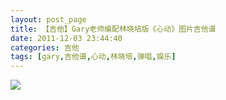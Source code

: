 ```yaml
---
layout: post_page
title: 【吉他】Gary老师编配林晓培版《心动》图片吉他谱
date: 2011-12-03 23:44:40
categories: 吉他
tags: [gary,吉他谱,心动,林晓培,弹唱,娱乐]
---
```










![](/imgs/6fb3eb081315fa6d9aac943022bdb068a431b217.jpg)

